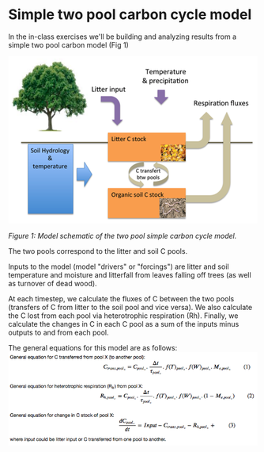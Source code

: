 # Simple two pool carbon cycle model

In the in-class exercises we'll be building and analyzing results from a simple two pool carbon model (Fig 1)

![model schematic](two_Cpool_model_schematic.png)

*Figure 1: Model schematic of the two pool simple carbon cycle model.*

The two pools correspond to the litter and soil C pools.

Inputs to the model (model "drivers" or "forcings") are litter and soil temperature and moisture and litterfall from leaves falling off trees (as well as turnover of dead wood).

At each timestep, we calculate the fluxes of C between the two pools (transfers of C from litter to the soil pool and vice versa). We also calculate the C lost from each pool via heterotrophic respiration (Rh). Finally, we calculate the changes in C in each C pool as a sum of the inputs minus outputs to and from each pool.


The general equations for this model are as follows:
![general equations](general_equations.png)

